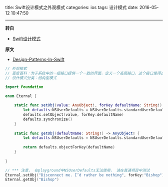title: Swift设计模式之外观模式
categories: ios
tags: 设计模式
date: 2016-05-12 10:47:50

---

<!--head-->

**转自**

* [Swift设计模式](http://qefee.com/tags/%E8%AE%BE%E8%AE%A1%E6%A8%A1%E5%BC%8F/)

**原文**

* [Design-Patterns-In-Swift](https://github.com/ochococo/Design-Patterns-In-Swift#behavioral)

```swift
// 外观模式
// 百度百科：为子系统中的一组接口提供一个一致的界面，定义一个高层接口，这个接口使得这一子系统更加容易使用
// 设计模式分类：结构型模式

import Foundation

enum Eternal {
    
    static func setObj(value: AnyObject!, forKey defaultName: String!) {
        let defaults:NSUserDefaults = NSUserDefaults.standardUserDefaults()
        defaults.setObject(value, forKey:defaultName)
        defaults.synchronize()
    }
    
    static func getObj(defaultName: String!) -> AnyObject! {
        let defaults:NSUserDefaults = NSUserDefaults.standardUserDefaults()
        
        return defaults.objectForKey(defaultName)
    }
    
}

// *** 注意， 在playground中NSUserDefaults无法使用， 请在普通项目中测试
Eternal.setObj("Disconnect me. I’d rather be nothing", forKey:"Bishop")
Eternal.getObj("Bishop")
```



<!--more-->



<!--body-->
